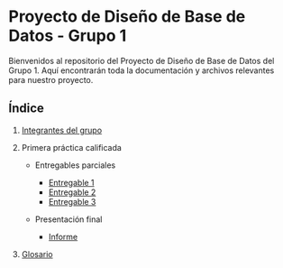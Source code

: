 # Proyecto de Diseño de Base de Datos - Grupo 1

Bienvenidos al repositorio del Proyecto de Diseño de Base de Datos del Grupo 1. Aquí encontrarán toda la documentación y archivos relevantes para nuestro proyecto.

## Índice

1. [Integrantes del grupo](01.%20integrantes/integrantes.md)

2. Primera práctica calificada
   * Entregables parciales
      * [Entregable 1](02.%20pc1/entregables%20parciales/entregable%201/entregable%201.md)
      * [Entregable 2](02.%20pc1/entregables%20parciales/entregable%202/entregable%202.md)
      * [Entregable 3](02.%20pc1/entregables%20parciales/entregable%203/entregable%203.md)

   * Presentación final
      * [Informe](02.%20pc1/informe/informe.md)

3. [Glosario](03.%20glosario/glosario.md)
